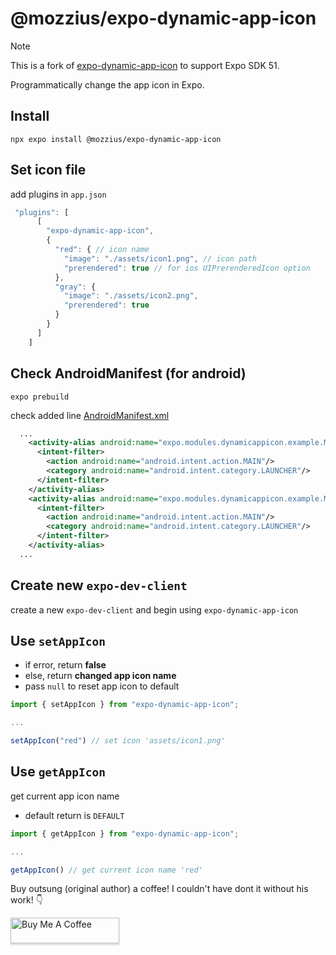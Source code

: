 # @mozzius/expo-dynamic-app-icon

>[!NOTE]
> This is a fork of [expo-dynamic-app-icon](https://github.com/outsung/expo-dynamic-app-icon) to support Expo SDK 51.

Programmatically change the app icon in Expo.

## Install

```
npx expo install @mozzius/expo-dynamic-app-icon
```

## Set icon file

add plugins in `app.json`

```typescript
 "plugins": [
      [
        "expo-dynamic-app-icon",
        {
          "red": { // icon name
            "image": "./assets/icon1.png", // icon path
            "prerendered": true // for ios UIPrerenderedIcon option
          },
          "gray": {
            "image": "./assets/icon2.png",
            "prerendered": true
          }
        }
      ]
    ]
```

## Check AndroidManifest (for android)

```
expo prebuild
```

check added line
[AndroidManifest.xml](./example/android/app/src/main/AndroidManifest.xml#L33-L44)

```xml
  ...
    <activity-alias android:name="expo.modules.dynamicappicon.example.MainActivityred" android:enabled="false" android:exported="true" android:icon="@mipmap/red" android:targetActivity=".MainActivity">
      <intent-filter>
        <action android:name="android.intent.action.MAIN"/>
        <category android:name="android.intent.category.LAUNCHER"/>
      </intent-filter>
    </activity-alias>
    <activity-alias android:name="expo.modules.dynamicappicon.example.MainActivitygray" android:enabled="false" android:exported="true" android:icon="@mipmap/gray" android:targetActivity=".MainActivity">
      <intent-filter>
        <action android:name="android.intent.action.MAIN"/>
        <category android:name="android.intent.category.LAUNCHER"/>
      </intent-filter>
    </activity-alias>
  ...
```

## Create new `expo-dev-client`

create a new `expo-dev-client` and begin using `expo-dynamic-app-icon`

## Use `setAppIcon`

- if error, return **false**
- else, return **changed app icon name**
- pass `null` to reset app icon to default

```typescript
import { setAppIcon } from "expo-dynamic-app-icon";

...

setAppIcon("red") // set icon 'assets/icon1.png'
```

## Use `getAppIcon`

get current app icon name

- default return is `DEFAULT`

```typescript
import { getAppIcon } from "expo-dynamic-app-icon";

...

getAppIcon() // get current icon name 'red'
```

Buy outsung (original author) a coffee! I couldn't have dont it without his work! 👇

<a href="https://www.buymeacoffee.com/outsung" target="_blank"><img src="https://www.buymeacoffee.com/assets/img/custom_images/orange_img.png" alt="Buy Me A Coffee" style="height: 41px !important;width: 174px !important;box-shadow: 0px 3px 2px 0px rgba(190, 190, 190, 0.5) !important;-webkit-box-shadow: 0px 3px 2px 0px rgba(190, 190, 190, 0.5) !important;" ></a>
